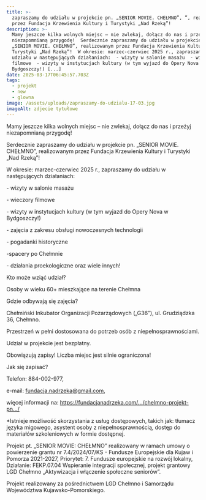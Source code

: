 ```yaml
---
title: >-
  zapraszamy do udziału w projekcie pn. „SENIOR MOVIE. CHEŁMNO”, ”, realizowanym
  przez Fundacja Krzewienia Kultury i Turystyki „Nad Rzeką”!
description: >-
  Mamy jeszcze kilka wolnych miejsc – nie zwlekaj, dołącz do nas i przeżyj
  niezapomnianą przygodę!  Serdecznie zapraszamy do udziału w projekcie pn.
  „SENIOR MOVIE. CHEŁMNO”, realizowanym przez Fundacja Krzewienia Kultury i
  Turystyki „Nad Rzeką”!  W okresie: marzec-czerwiec 2025 r., zapraszamy do
  udziału w następujących działaniach:  - wizyty w salonie masażu  - wieczory
  filmowe  - wizyty w instytucjach kultury (w tym wyjazd do Opery Nova w
  Bydgoszczy!) [...]
date: 2025-03-17T06:45:57.703Z
tags:
  - projekt
  - new
  - glowna
image: /assets/uploads/zapraszamy-do-udzialu-17-03.jpg
imageAlt: zdjecie tytułowe
---
```

Mamy jeszcze kilka wolnych miejsc – nie zwlekaj, dołącz do nas i przeżyj niezapomnianą przygodę!

Serdecznie zapraszamy do udziału w projekcie pn. „SENIOR MOVIE. CHEŁMNO”, realizowanym przez Fundacja Krzewienia Kultury i Turystyki „Nad Rzeką”!

W okresie: marzec-czerwiec 2025 r., zapraszamy do udziału w następujących działaniach:

\- wizyty w salonie masażu

\- wieczory filmowe

\- wizyty w instytucjach kultury (w tym wyjazd do Opery Nova w Bydgoszczy!)

\- zajęcia z zakresu obsługi nowoczesnych technologii

\- pogadanki historyczne

\-spacery po Chełmnie

\- działania proekologiczne oraz wiele innych!

Kto może wziąć udział?

Osoby w wieku 60+ mieszkające na terenie Chełmna

Gdzie odbywają się zajęcia?

Chełmiński Inkubator Organizacji Pozarządowych („G36”), ul. Grudziądzka 36, Chełmno.

Przestrzeń w pełni dostosowana do potrzeb osób z niepełnosprawnościami.

Udział w projekcie jest bezpłatny.

Obowiązują zapisy! Liczba miejsc jest silnie ograniczona!

Jak się zapisać?

Telefon: 884-002-977,

e-mail: fundacja.nadrzeka@gmail.com,

więcej informacji na: <https://fundacjanadrzeka.com/.../chelmno-projekt-pn.../>

\*Istnieje możliwość skorzystania z usług dostępowych, takich jak: tłumacz języka migowego, asystent osoby z niepełnosprawnością, dostęp do materiałów szkoleniowych w formie dostępnej.

Projekt pt. „SENIOR MOVIE: CHEŁMNO” realizowany w ramach umowy o powierzenie grantu nr 7.4/2024/07/KS - Fundusze Europejskie dla Kujaw i Pomorza 2021-2027, Priorytet: 7. Fundusze europejskie na rozwój lokalny, Działanie: FEKP.07.04 Wspieranie integracji społecznej, projekt grantowy LGD Chełmno „Aktywizacja i włączenie społeczne seniorów”.

Projekt realizowany za pośrednictwem LGD Chełmno i Samorządu Województwa Kujawsko-Pomorskiego.
